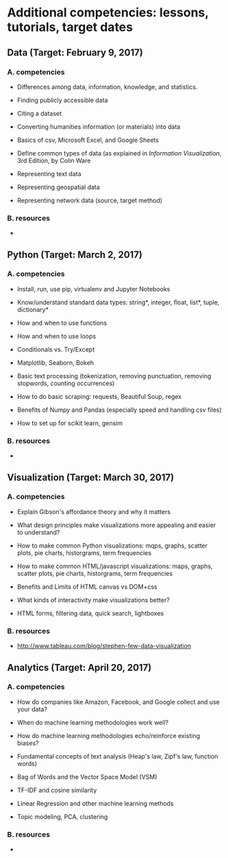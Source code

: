# Additional competencies: lessons, tutorials, target dates

## Data (Target: February 9, 2017)

### A. competencies

  - Differences among data, information, knowledge, and statistics.

  - Finding publicly accessible data

  - Citing a dataset 

  - Converting humanities information (or materials) into data

  - Basics of csv, Microsoft Excel, and Google Sheets 

  - Define common types of data (as explained in _Information Visualization_, 3rd Edition, by Colin Ware

  - Representing text data

  - Representing geospatial data

  - Representing network data (source, target method)

### B. resources

  -

## Python (Target: March 2, 2017)

### A. competencies

  - Install, run, use pip, virtualenv and Jupyter Notebooks

  - Know/understand standard data types: string*, integer, float, list*, tuple, dictionary*

  - How and when to use functions

  - How and when to use loops

  - Conditionals vs. Try/Except

  - Matplotlib, Seaborn, Bokeh

  - Basic text processing (tokenization, removing punctuation, removing stopwords, counting occurrences)

  - How to do basic scraping: requests, Beautiful Soup, regex

  - Benefits of Numpy and Pandas (especially speed and handling csv files)

  - How to set up for scikit learn, gensim

### B. resources

  -

## Visualization (Target: March 30, 2017)

### A. competencies

  - Explain Gibson's affordance theory and why it matters

  - What design principles make visualizations more appealing and easier to understand?

  - How to make common Python visualizations: mqps, graphs, scatter plots, pie charts, historgrams, term frequencies

  - How to make common HTML/javascript visualizations: maps, graphs, scatter plots, pie charts, historgrams, term frequencies 

  - Benefits and Limits of HTML canvas vs DOM+css

  - What kinds of interactivity make visualizations better?

  - HTML forms, filtering data, quick search, lightboxes

### B. resources
  
  - http://www.tableau.com/blog/stephen-few-data-visualization  

## Analytics (Target: April 20, 2017)

### A. competencies

  - How do companies like Amazon, Facebook, and Google collect and use your data? 

  - When do machine learning methodologies work well? 

  - How do machine learning methodologies echo/reinforce existing biases?

  - Fundamental concepts of text analysis (Heap's law, Zipf's law, function words)

  - Bag of Words and the Vector Space Model (VSM)

  - TF-IDF and cosine similarity

  - Linear Regression and other machine learning methods

  - Topic modeling, PCA, clustering

### B. resources

  - 

